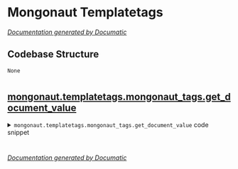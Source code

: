 # Mongonaut Templatetags

[_Documentation generated by Documatic_](https://www.documatic.com)

<!---Documatic-section-Codebase Structure-start--->
## Codebase Structure

<!---Documatic-block-system_architecture-start--->
```mermaid
None
```
<!---Documatic-block-system_architecture-end--->

# #
<!---Documatic-section-Codebase Structure-end--->

<!---Documatic-section-mongonaut.templatetags.mongonaut_tags.get_document_value-start--->
## [mongonaut.templatetags.mongonaut_tags.get_document_value](6-mongonaut_templatetags.md#mongonaut.templatetags.mongonaut_tags.get_document_value)

<!---Documatic-section-get_document_value-start--->
<!---Documatic-block-mongonaut.templatetags.mongonaut_tags.get_document_value-start--->
<details>
	<summary><code>mongonaut.templatetags.mongonaut_tags.get_document_value</code> code snippet</summary>

```python
@register.simple_tag()
def get_document_value(document, key):
    value = getattr(document, key)
    if isinstance(value, ObjectId):
        return value
    if isinstance(document._fields.get(key), URLField):
        return mark_safe('<a href="{0}">{1}</a>'.format(value, value))
    if isinstance(value, Document):
        app_label = value.__module__.replace('.models', '')
        document_name = value._class_name
        url = reverse('document_detail', kwargs={'app_label': app_label, 'document_name': document_name, 'id': value.id})
        return mark_safe('<a href="{0}">{1}</a>'.format(url, value))
    return value
```
</details>
<!---Documatic-block-mongonaut.templatetags.mongonaut_tags.get_document_value-end--->
<!---Documatic-section-get_document_value-end--->

# #
<!---Documatic-section-mongonaut.templatetags.mongonaut_tags.get_document_value-end--->

[_Documentation generated by Documatic_](https://www.documatic.com)